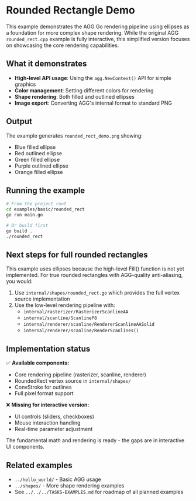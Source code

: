 # Rounded Rectangle Demo

This example demonstrates the AGG Go rendering pipeline using ellipses as a foundation for more complex shape rendering. While the original AGG `rounded_rect.cpp` example is fully interactive, this simplified version focuses on showcasing the core rendering capabilities.

## What it demonstrates

- **High-level API usage**: Using the `agg.NewContext()` API for simple graphics
- **Color management**: Setting different colors for rendering
- **Shape rendering**: Both filled and outlined ellipses
- **Image export**: Converting AGG's internal format to standard PNG

## Output

The example generates `rounded_rect_demo.png` showing:
- Blue filled ellipse
- Red outlined ellipse  
- Green filled ellipse
- Purple outlined ellipse
- Orange filled ellipse

## Running the example

```bash
# From the project root
cd examples/basic/rounded_rect
go run main.go

# Or build first
go build .
./rounded_rect
```

## Next steps for full rounded rectangles

This example uses ellipses because the high-level Fill() function is not yet implemented. For true rounded rectangles with AGG-quality anti-aliasing, you would:

1. Use `internal/shapes/rounded_rect.go` which provides the full vertex source implementation
2. Use the low-level rendering pipeline with:
   - `internal/rasterizer/RasterizerScanlineAA`
   - `internal/scanline/ScanlineP8` 
   - `internal/renderer/scanline/RendererScanlineAASolid`
   - `internal/renderer/scanline/RenderScanlines()`

## Implementation status

✅ **Available components:**
- Core rendering pipeline (rasterizer, scanline, renderer)
- RoundedRect vertex source in `internal/shapes/`
- ConvStroke for outlines
- Full pixel format support

❌ **Missing for interactive version:**
- UI controls (sliders, checkboxes)  
- Mouse interaction handling
- Real-time parameter adjustment

The fundamental math and rendering is ready - the gaps are in interactive UI components.

## Related examples

- `../hello_world/` - Basic AGG usage
- `../shapes/` - More shape rendering examples  
- See `../../../TASKS-EXAMPLES.md` for roadmap of all planned examples
